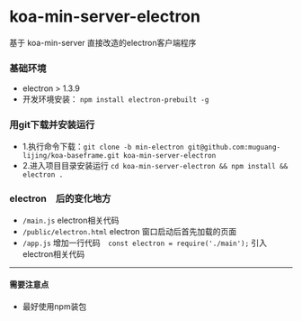 # koa-min-server-electron
基于 koa-min-server 直接改造的electron客户端程序

### 基础环境  
- electron > 1.3.9
- 开发环境安装： `npm install electron-prebuilt -g`

### 用git下载并安装运行  
- 1.执行命令下载：`git clone -b min-electron git@github.com:muguang-lijing/koa-baseframe.git koa-min-server-electron`
- 2.进入项目目录安装运行 `cd koa-min-server-electron && npm install && electron .`

### electron　后的变化地方　　
- `/main.js` electron相关代码
- `/public/electron.html` electron 窗口启动后首先加载的页面
- `/app.js` 增加一行代码　`const electron = require('./main');` 引入electron相关代码
---  
#### 需要注意点　　
- 最好使用npm装包
